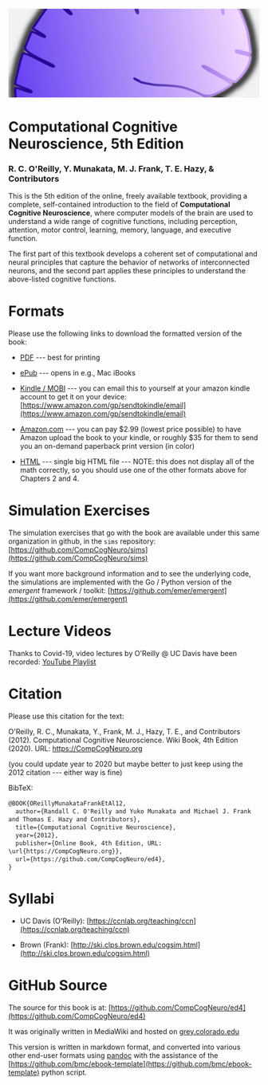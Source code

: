 ![Brain Slice Image](media/ccn_brain_slice.png)

# Computational Cognitive Neuroscience, 5th Edition

### R. C. O'Reilly, Y. Munakata, M. J. Frank, T. E. Hazy, & Contributors

This is the 5th edition of the online, freely available textbook, providing a complete, self-contained introduction to the field of **Computational Cognitive Neuroscience**, where computer models of the brain are used to understand a wide range of cognitive functions, including perception, attention, motor control, learning, memory, language, and executive function.

The first part of this textbook develops a coherent set of computational and neural principles that capture the behavior of networks of interconnected neurons, and the second part applies these principles to understand the above-listed cognitive functions.

# Formats

Please use the following links to download the formatted version of the book:

* [PDF](https://github.com/CompCogNeuro/ed4/releases/download/v1.0.0/ccnbook_ed4.pdf) --- best for printing

* [ePub](https://github.com/CompCogNeuro/ed4/releases/download/v1.0.0/ccnbook_ed4.epub) --- opens in e.g., Mac iBooks

* [Kindle / MOBI](https://github.com/CompCogNeuro/ed4/releases/download/v1.0.0/ccnbook_ed4.mobi) --- you can email this to yourself at your amazon kindle account to get it on your device: [https://www.amazon.com/gp/sendtokindle/email](https://www.amazon.com/gp/sendtokindle/email)

* [Amazon.com](https://www.amazon.com//dp/B007H9YWAG) --- you can pay $2.99 (lowest price possible) to have Amazon upload the book to your kindle, or roughly $35 for them to send you an on-demand paperback print version (in color)

* [HTML](https://github.com/CompCogNeuro/ed4/releases/download/v1.0.0/ccnbook_ed4.html) --- single big HTML file --- NOTE: this does not display all of the math correctly, so you should use one of the other formats above for Chapters 2 and 4.

# Simulation Exercises

The simulation exercises that go with the book are available under this same organization in github, in the `sims` repository: [https://github.com/CompCogNeuro/sims](https://github.com/CompCogNeuro/sims)

If you want more background information and to see the underlying code, the simulations are implemented with the Go / Python version of the *emergent* framework / toolkit: [https://github.com/emer/emergent](https://github.com/emer/emergent)

# Lecture Videos

Thanks to Covid-19, video lectures by O'Reilly @ UC Davis have been recorded: [YouTube Playlist](https://www.youtube.com/playlist?list=PLu02O8xRZn7xtNx03Rlq6xMRdYcQgEpar)

# Citation

Please use this citation for the text:

O'Reilly, R. C., Munakata, Y., Frank, M. J., Hazy, T. E., and Contributors (2012). Computational Cognitive Neuroscience. Wiki Book, 4th Edition (2020). URL: https://CompCogNeuro.org

(you could update year to 2020 but maybe better to just keep using the 2012 citation --- either way is fine)

BibTeX:

```
@BOOK{OReillyMunakataFrankEtAl12,
  author={Randall C. O'Reilly and Yuko Munakata and Michael J. Frank and Thomas E. Hazy and Contributors},
  title={Computational Cognitive Neuroscience},
  year={2012},
  publisher={Online Book, 4th Edition, URL: \url{https://CompCogNeuro.org}},
  url={https://github.com/CompCogNeuro/ed4},
}
```

# Syllabi

* UC Davis (O'Reilly): [https://ccnlab.org/teaching/ccn](https://ccnlab.org/teaching/ccn)

* Brown (Frank): [http://ski.clps.brown.edu/cogsim.html](http://ski.clps.brown.edu/cogsim.html)

# GitHub Source

The source for this book is at: [https://github.com/CompCogNeuro/ed4](https://github.com/CompCogNeuro/ed4)

It was originally written in MediaWiki and hosted on [grey.colorado.edu]([https://grey.colorado.edu/CompCogNeuro/index.php/CCNBook/Main)

This version is written in markdown format, and converted into various other end-user formats using [pandoc](https://pandoc.org/index.html) with the assistance of the [https://github.com/bmc/ebook-template](https://github.com/bmc/ebook-template) python script.

